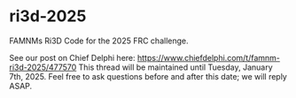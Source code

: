 # ri3d-2025
FAMNMs Ri3D Code for the 2025 FRC challenge.

See our post on Chief Delphi here:
https://www.chiefdelphi.com/t/famnm-ri3d-2025/477570
This thread will be maintained until Tuesday, January 7th, 2025. Feel free to ask questions before and after this date; we will reply ASAP.
